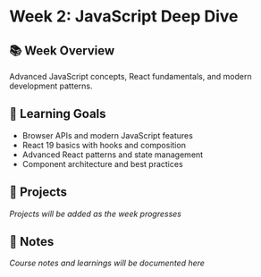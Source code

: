 # Week 2: JavaScript Deep Dive

## 📚 Week Overview
Advanced JavaScript concepts, React fundamentals, and modern development patterns.

## 🎯 Learning Goals
- Browser APIs and modern JavaScript features
- React 19 basics with hooks and composition
- Advanced React patterns and state management
- Component architecture and best practices

## 📁 Projects
*Projects will be added as the week progresses*

## 📝 Notes
*Course notes and learnings will be documented here*